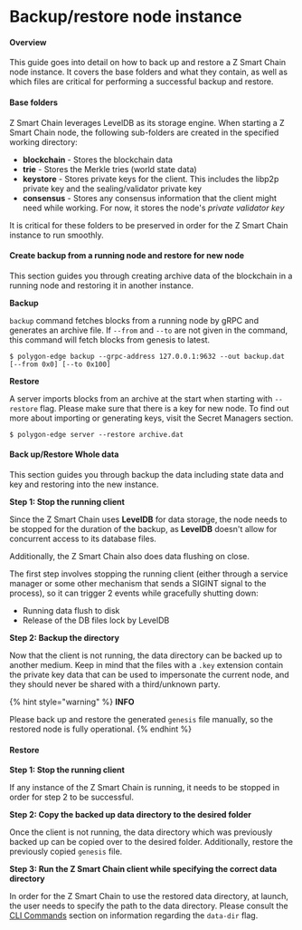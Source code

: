# Backup/restore node instance

#### Overview <a href="#overview" id="overview"></a>

This guide goes into detail on how to back up and restore a Z Smart Chain node instance. It covers the base folders and what they contain, as well as which files are critical for performing a successful backup and restore.

#### Base folders <a href="#base-folders" id="base-folders"></a>

Z Smart Chain leverages LevelDB as its storage engine. When starting a Z Smart Chain node, the following sub-folders are created in the specified working directory:

* **blockchain** - Stores the blockchain data
* **trie** - Stores the Merkle tries (world state data)
* **keystore** - Stores private keys for the client. This includes the libp2p private key and the sealing/validator private key
* **consensus** - Stores any consensus information that the client might need while working. For now, it stores the node's _private validator key_

It is critical for these folders to be preserved in order for the Z Smart Chain instance to run smoothly.

#### Create backup from a running node and restore for new node <a href="#create-backup-from-a-running-node-and-restore-for-new-node" id="create-backup-from-a-running-node-and-restore-for-new-node"></a>

This section guides you through creating archive data of the blockchain in a running node and restoring it in another instance.

**Backup**

`backup` command fetches blocks from a running node by gRPC and generates an archive file. If `--from` and `--to` are not given in the command, this command will fetch blocks from genesis to latest.

```
$ polygon-edge backup --grpc-address 127.0.0.1:9632 --out backup.dat [--from 0x0] [--to 0x100]
```

**Restore**

A server imports blocks from an archive at the start when starting with `--restore` flag. Please make sure that there is a key for new node. To find out more about importing or generating keys, visit the Secret Managers section.

```
$ polygon-edge server --restore archive.dat
```

#### Back up/Restore Whole data <a href="#back-up-restore-whole-data" id="back-up-restore-whole-data"></a>

This section guides you through backup the data including state data and key and restoring into the new instance.

**Step 1: Stop the running client**

Since the Z Smart Chain uses **LevelDB** for data storage, the node needs to be stopped for the duration of the backup, as **LevelDB** doesn't allow for concurrent access to its database files.

Additionally, the Z Smart Chain also does data flushing on close.

The first step involves stopping the running client (either through a service manager or some other mechanism that sends a SIGINT signal to the process), so it can trigger 2 events while gracefully shutting down:

* Running data flush to disk
* Release of the DB files lock by LevelDB

**Step 2: Backup the directory**

Now that the client is not running, the data directory can be backed up to another medium. Keep in mind that the files with a `.key` extension contain the private key data that can be used to impersonate the current node, and they should never be shared with a third/unknown party.

{% hint style="warning" %}
**INFO**

Please back up and restore the generated `genesis` file manually, so the restored node is fully operational.
{% endhint %}

#### Restore <a href="#restore-1" id="restore-1"></a>

**Step 1: Stop the running client**

If any instance of the Z Smart Chain is running, it needs to be stopped in order for step 2 to be successful.

**Step 2: Copy the backed up data directory to the desired folder**

Once the client is not running, the data directory which was previously backed up can be copied over to the desired folder. Additionally, restore the previously copied `genesis` file.

**Step 3: Run the Z Smart Chain client while specifying the correct data directory**

In order for the Z Smart Chain to use the restored data directory, at launch, the user needs to specify the path to the data directory. Please consult the [CLI Commands](../get-started/cli-commands.md) section on information regarding the `data-dir` flag.

